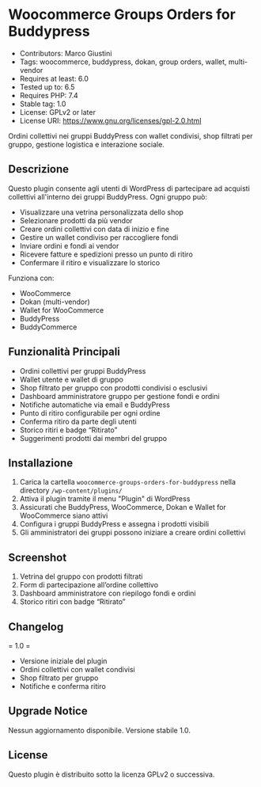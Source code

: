 # Woocommerce Groups Orders for Buddypress 
- Contributors: Marco Giustini
- Tags: woocommerce, buddypress, dokan, group orders, wallet, multi-vendor
- Requires at least: 6.0
- Tested up to: 6.5
- Requires PHP: 7.4
- Stable tag: 1.0
- License: GPLv2 or later
- License URI: https://www.gnu.org/licenses/gpl-2.0.html

Ordini collettivi nei gruppi BuddyPress con wallet condivisi, shop filtrati per gruppo, gestione logistica e interazione sociale.

## Descrizione 

Questo plugin consente agli utenti di WordPress di partecipare ad acquisti collettivi all'interno dei gruppi BuddyPress. Ogni gruppo può:

- Visualizzare una vetrina personalizzata dello shop
- Selezionare prodotti da più vendor
- Creare ordini collettivi con data di inizio e fine
- Gestire un wallet condiviso per raccogliere fondi
- Inviare ordini e fondi ai vendor
- Ricevere fatture e spedizioni presso un punto di ritiro
- Confermare il ritiro e visualizzare lo storico

Funziona con:
- WooCommerce
- Dokan (multi-vendor)
- Wallet for WooCommerce
- BuddyPress
- BuddyCommerce

## Funzionalità Principali 

* Ordini collettivi per gruppi BuddyPress
* Wallet utente e wallet di gruppo
* Shop filtrato per gruppo con prodotti condivisi o esclusivi
* Dashboard amministratore gruppo per gestione fondi e ordini
* Notifiche automatiche via email e BuddyPress
* Punto di ritiro configurabile per ogni ordine
* Conferma ritiro da parte degli utenti
* Storico ritiri e badge “Ritirato”
* Suggerimenti prodotti dai membri del gruppo

## Installazione 

1. Carica la cartella `woocommerce-groups-orders-for-buddypress` nella directory `/wp-content/plugins/`
2. Attiva il plugin tramite il menu "Plugin" di WordPress
3. Assicurati che BuddyPress, WooCommerce, Dokan e Wallet for WooCommerce siano attivi
4. Configura i gruppi BuddyPress e assegna i prodotti visibili
5. Gli amministratori dei gruppi possono iniziare a creare ordini collettivi

## Screenshot 

1. Vetrina del gruppo con prodotti filtrati
2. Form di partecipazione all’ordine collettivo
3. Dashboard amministratore con riepilogo fondi e ordini
4. Storico ritiri con badge “Ritirato”

## Changelog 

= 1.0 =
* Versione iniziale del plugin
* Ordini collettivi con wallet condivisi
* Shop filtrato per gruppo
* Notifiche e conferma ritiro

## Upgrade Notice 

Nessun aggiornamento disponibile. Versione stabile 1.0.

## License 

Questo plugin è distribuito sotto la licenza GPLv2 o successiva.
